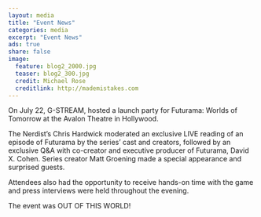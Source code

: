 ```yaml
---
layout: media
title: "Event News"
categories: media
excerpt: "Event News"
ads: true
share: false
image:
  feature: blog2_2000.jpg
  teaser: blog2_300.jpg
  credit: Michael Rose
  creditlink: http://mademistakes.com
---
```


On July 22, G-STREAM, hosted a launch party for Futurama: Worlds of Tomorrow at the Avalon Theatre in Hollywood.

The Nerdist’s Chris Hardwick moderated an exclusive LIVE reading of an episode of Futurama by the series’ cast and creators, followed by an exclusive Q&A with co-creator and executive producer of Futurama, David X. Cohen. Series creator Matt Groening made a special appearance and surprised guests.

Attendees also had the opportunity to receive hands-on time with the game and press interviews were held throughout the evening.

The event was OUT OF THIS WORLD!